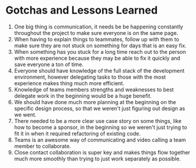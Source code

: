 # Gotchas and Lessons Learned

1. One big thing is communication, it needs be be happening constantly throughout the project to make sure everyone is on the same page. 
2. When having to explain things to teammates, follow up with them to make sure they are not stuck on something for days that is an easy fix. 
3. When something has you stuck for a long time reach out to the person with more experience because they may be able to fix it quickly and save everyone a ton of time. 
4. Everyone should have knowledge of the full stack of the development environment, however delegating tasks to those with the most experience makes thing much more efficient. 
5. Knowledge of teams members strengths and weaknesses to best delegate work in the beginning would be a huge benefit. 
6. We should have done much more planning at the beginning on the specific design process, so that we weren't just figuring out design as we went. 
7. There needed to be a more clear use case story on some things, like how to become a sponsor, in the beginning so we weren't just trying to fit it in when it required refactoring of existing code. 
8. Teams is an awesome way of communicating and video calling a team member to collaborate. 
9. Close contact collaboration is super key and makes things flow together much more smoothly than trying to just work separately as possible.